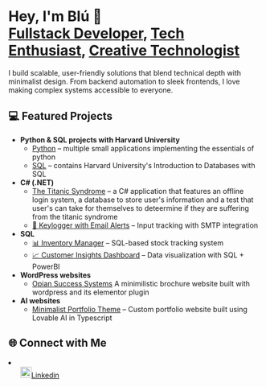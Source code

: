 <h1>Hey, I'm Blú 👋<br/>
<a href="https://github.com/blu-devhub">Fullstack Developer</a>, 
<a href="www.linkedin.com/in/blu-dennis">Tech Enthusiast</a>, 
<a href="https://www.youtube.com/@blu-devhub">Creative Technologist</a>
</h1>

<p>I build scalable, user-friendly solutions that blend technical depth with minimalist design. From backend automation to sleek frontends, I love making complex systems accessible to everyone.</p>

<h2>💻 Featured Projects</h2>

<ul>
  <li><b>Python & SQL projects with Harvard University</b>
    <ul>
      <li><a href="https://github.com/Synergy738/Projects/tree/f85c61394b7581a6d64c8cacd3875b3f12c31221/Python%20Projects">Python</a> – multiple small applications implementing the essentials of python</li>
      <li><a href="https://github.com/Synergy738/Projects/tree/f85c61394b7581a6d64c8cacd3875b3f12c31221/SQL%20Projects">SQL</a> – contains Harvard University's Introduction to Databases with SQL</li>
    </ul>
  </li>
  <li><b>C# (.NET)</b>
    <ul>
      <li><a href="https://github.com/Synergy738/Projects/tree/f85c61394b7581a6d64c8cacd3875b3f12c31221/C%23%20Projects/TitanicSyndrome_ver4">The Titanic Syndrome</a> – a C# application that features an offline login system, a database to store user's information and a test that user's can take for themselves to deteermine if they are suffering from the titanic syndrome</li>
      <li><a href="https://github.com/blu-devhub/Key-Logger-With-Email">📩 Keylogger with Email Alerts</a> – Input tracking with SMTP integration</li>
    </ul>
  </li>
  <li><b>SQL</b>
    <ul>
      <li><a href="https://github.com/blu-devhub/SQL-Inventory-Manager">📊 Inventory Manager</a> – SQL-based stock tracking system</li>
      <li><a href="https://github.com/blu-devhub/Customer-Insights-Dashboard">📈 Customer Insights Dashboard</a> – Data visualization with SQL + PowerBI</li>
    </ul>
  </li>
  <li><b>WordPress websites</b>
    <ul>
      <li><a href="https://opianentrepreneur.com/"> Opian Success Systems</a> A minimilistic brochure website built with wordpress and its elementor plugin</li>
    </ul>
  </li>
  <li><b>AI websites</b>
    <ul>
      <li><a href="https://blu-digital-canvas.lovable.app/">Minimalist Portfolio Theme</a> – Custom portfolio website built using Lovable AI in Typescript</li>
    </ul>
  </li>
</ul>

<h2>🌐 Connect with Me</h2>

<p>
  <!--
  linkedin, email(workwithme), workwithme.org.za
  -->
  <li>
    <ul>
    <a href="www.linkedin.com/in/blu-dennis"><img alt="Linkedin" width="22px" src="https://workwithme.org.za/wp-content/uploads/2025/10/405571906_c42ace3f-5089-4205-8f13-0523d56cea18.svg"/>Linkedin</a>
    </ul>
  </li>
    
</p>

<!--
**blu-devhub/blu-devhub** is a ✨ _special_ ✨ repository because its `README.md` appears on your GitHub profile.

- 🔭 Currently building scalable automation workflows for non-coders
- 🎨 Designing high-contrast UI themes for WordPress and desktop
- 🧠 Exploring AI-powered business tools
- 💬 Ask me about Python, C#, SQL, or WordPress
-->
